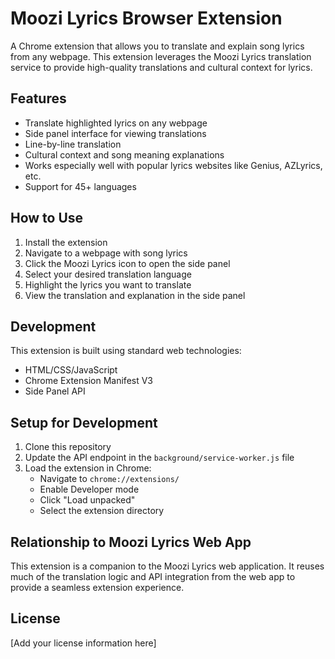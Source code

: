 # Moozi Lyrics Browser Extension

A Chrome extension that allows you to translate and explain song lyrics from any webpage. This extension leverages the Moozi Lyrics translation service to provide high-quality translations and cultural context for lyrics.

## Features

- Translate highlighted lyrics on any webpage
- Side panel interface for viewing translations
- Line-by-line translation
- Cultural context and song meaning explanations
- Works especially well with popular lyrics websites like Genius, AZLyrics, etc.
- Support for 45+ languages

## How to Use

1. Install the extension
2. Navigate to a webpage with song lyrics
3. Click the Moozi Lyrics icon to open the side panel
4. Select your desired translation language
5. Highlight the lyrics you want to translate
6. View the translation and explanation in the side panel

## Development

This extension is built using standard web technologies:
- HTML/CSS/JavaScript
- Chrome Extension Manifest V3
- Side Panel API

## Setup for Development

1. Clone this repository
2. Update the API endpoint in the `background/service-worker.js` file
3. Load the extension in Chrome:
   - Navigate to `chrome://extensions/`
   - Enable Developer mode
   - Click "Load unpacked"
   - Select the extension directory

## Relationship to Moozi Lyrics Web App

This extension is a companion to the Moozi Lyrics web application. It reuses much of the translation logic and API integration from the web app to provide a seamless extension experience.

## License

[Add your license information here]